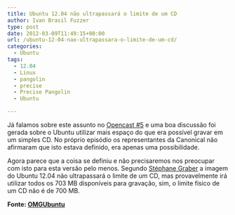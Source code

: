 ```yaml
---
title: Ubuntu 12.04 não ultrapassará o limite de um CD
author: Ivan Brasil Fuzzer
type: post
date: 2012-03-09T11:49:15+00:00
url: /ubuntu-12-04-nao-ultrapassara-o-limite-de-um-cd/
categories:
  - Ubuntu
tags:
  - 12.04
  - Linux
  - pangolin
  - precise
  - Precise Pangolin
  - Ubuntu

---
```

Já falamos sobre este assunto no [Opencast #5][1] e uma boa discussão foi gerada sobre o Ubuntu utilizar mais espaço do que era possível gravar em um simples CD. No próprio episódio os representantes da Canonical não afirmaram que isto estava definido, era apenas uma possibilidade.

Agora parece que a coisa se definiu e não precisaremos nos preocupar com isto para esta versão pelo menos. Segundo [Stéphane Graber][2] a imagem do Ubuntu 12.04 não ultrapassará o limite de um CD, mas provavelmente irá utilizar todos os 703 MB disponíveis para gravação, sim, o limite físico de um CD não é de 700 MB.

**Fonte: [OMGUbuntu][3]**

 [1]: http://www.ubuntero.com.br/2011/12/opencast-episodio-5-ubuntu-11-04-11-10-e-o-que-esperar-do-12-04/
 [2]: https://launchpad.net/~stgraber
 [3]: http://www.omgubuntu.co.uk/2012/03/ubuntu-12-04-iso-will-remain-cd-sized/?utm_source=twitterfeed&utm_medium=twitter&utm_campaign=Feed%3A+d0od+%28OMG!+Ubuntu!%29